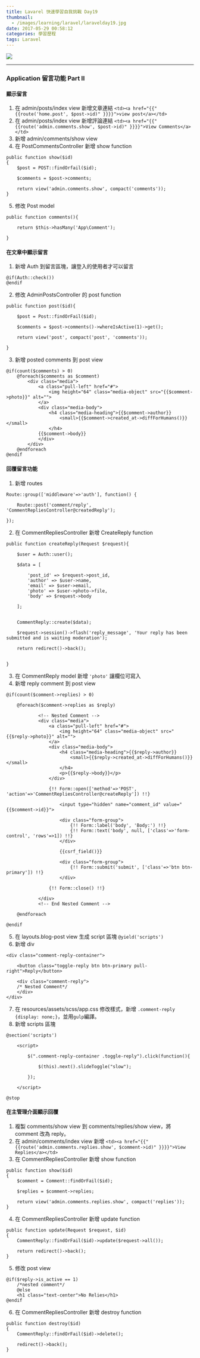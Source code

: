 ```yaml
---
title: Lavarel 快速學習自我挑戰 Day19
thumbnail:
  - /images/learning/laravel/laravelday19.jpg
date: 2017-05-29 00:58:12
categories: 學習歷程
tags: Laravel
---
```

<img src="/images/learning/laravel/laravelday19.jpg">

***
### Application 留言功能 Part II
#### 顯示留言
1. 在 admin/posts/index view 新增文章連結
`<td><a href="{{" {{route('home.post', $post->id)" }}}}">view post</a></td>`
2. 在 admin/posts/index view 新增評論連結
`<td><a href="{{" {{route('admin.comments.show', $post->id)" }}}}">View Comments</a></td>`
3. 新增 admin/comments/show view
4. 在 PostCommentsController 新增 show function
```
public function show($id)
{   
    $post = POST::findOrfail($id);
    
    $comments = $post->comments;
    
    return view('admin.comments.show', compact('comments'));   
}
```
5. 修改 Post model
```
public function comments(){

    return $this->hasMany('App\Comment');

}
```
#### 在文章中顯示留言
1. 新增 Auth 到留言區塊，讓登入的使用者才可以留言
```
@if(Auth::check())
@endif
```
2. 修改 AdminPostsController 的 post function
```
public function post($id){

    $post = Post::findOrFail($id);

    $comments = $post->comments()->whereIsActive(1)->get();

    return view('post', compact('post', 'comments'));

}
```
3. 新增 posted comments 到 post view
```
@if(count($comments) > 0)
    @foreach($comments as $comment)
        <div class="media">
            <a class="pull-left" href="#">
                <img height="64" class="media-object" src="{{$comment->photo}}" alt="">
            </a>
            <div class="media-body">
                <h4 class="media-heading">{{$comment->author}}
                    <small>{{$comment->created_at->diffForHumans()}}</small>
                </h4>
            {{$comment->body}}
            </div>
        </div>
    @endforeach
@endif
```
#### 回覆留言功能
1. 新增 routes
```
Route::group(['middleware'=>'auth'], function() {
    
    Route::post('comment/reply', 'CommentRepliesController@createdReply');

});
```
2. 在 CommentRepliesController 新增 CreateReply function
```
public function createReply(Request $request){

    $user = Auth::user();

    $data = [

        'post_id' => $request->post_id,
        'author' => $user->name,
        'email' => $user->email,
        'photo' => $user->photo->file,
        'body' => $request->body

    ];


    CommentReply::create($data);

    $request->session()->flash('reply_message', 'Your reply has been submitted and is waiting moderation');

    return redirect()->back();


}
```
3. 在 CommentReply model 新增 `'photo'` 讓欄位可寫入
4. 新增 reply comment 到 post view
```
@if(count($comment->replies) > 0)

    @foreach($comment->replies as $reply)

            <!-- Nested Comment -->
            <div class="media">
                <a class="pull-left" href="#">
                    <img height="64" class="media-object" src="{{$reply->photo}}" alt="">
                </a>
                <div class="media-body">
                    <h4 class="media-heading">{{$reply->author}}
                        <small>{{$reply->created_at->diffForHumans()}}</small>
                    </h4>
                    <p>{{$reply->body}}</p>
                </div>

                {!! Form::open(['method'=>'POST', 'action'=>'CommentRepliesController@createReply']) !!}

                    <input type="hidden" name="comment_id" value="{{$comment->id}}">

                    <div class="form-group">
                        {!! Form::label('body', 'Body:') !!}
                        {!! Form::text('body', null, ['class'=>'form-control', 'rows'=>1]) !!}
                    </div>

                    {{csrf_field()}}

                    <div class="form-group">
                        {!! Form::submit('submit', ['class'=>'btn btn-primary']) !!}
                    </div>

                {!! Form::close() !!}

            </div>
            <!-- End Nested Comment -->

    @endforeach

@endif
```
5. 在 layouts.blog-post view 生成 script 區塊
`@yield('scripts')`
6. 新增 div
```
<div class="comment-reply-container">

    <button class="toggle-reply btn btn-primary pull-right">Reply</button>

    <div class="comment-reply">
    /* Nested Comment*/
    </div>
</div>

```
7. 在 resources/assets/scss/app.css 修改樣式，新增 `.comment-reply {display: none;}`，並用`gulp`編譯。
8. 新增 scripts 區塊
```
@section('scripts')

    <script>

        $(".comment-reply-container .toggle-reply").click(function(){

            $(this).next().slideToggle("slow");

        });

    </script>

@stop
```
#### 在主管理介面顯示回覆
1. 複製 comments/show view 到 comments/replies/show view，將 comment 改為 reply。
2. 在 admin/comments/index view 新增
`<td><a href="{{" {{route('admin.comments.replies.show', $comment->id)" }}}}">View Replies</a></td>`
3. 在 CommentRepliesController 新增 show function
```
public function show($id)
{
    $comment = Comment::findOrFail($id);

    $replies = $comment->replies;

    return view('admin.comments.replies.show', compact('replies'));
}
```
4. 在 CommentRepliesController 新增 update function
```
public function update(Request $request, $id)
{
    CommentReply::findOrFail($id)->update($request->all());

    return redirect()->back();
}
```
5. 修改 post view
```
@if($reply->is_active == 1)
    /*nested comment*/
    @else
    <h1 class="text-center">No Relies</h1>
@endif
```
6. 在 CommentRepliesController 新增 destroy function
```
public function destroy($id)
{
    CommentReply::findOrFail($id)->delete();
    
    redirect()->back();
}
```